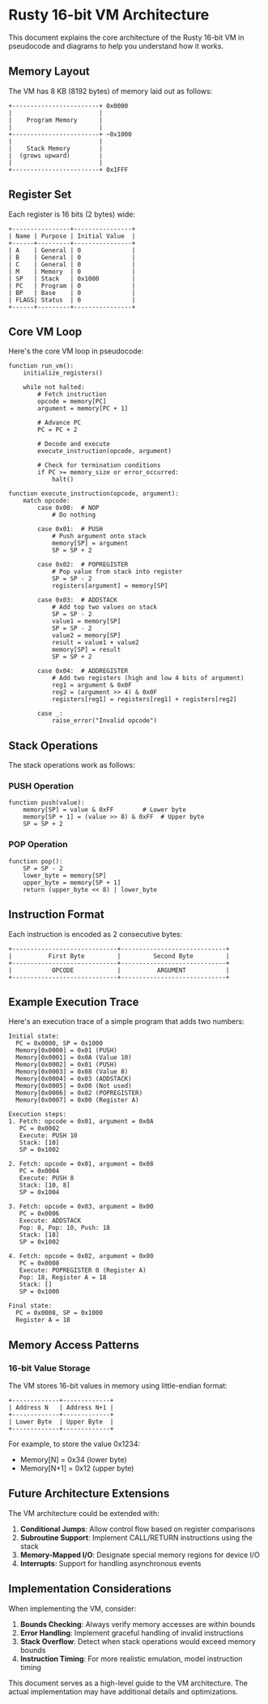 # Rusty 16-bit VM Architecture

This document explains the core architecture of the Rusty 16-bit VM in pseudocode and diagrams to help you understand how it works.

## Memory Layout

The VM has 8 KB (8192 bytes) of memory laid out as follows:

```
+------------------------+ 0x0000
|                        |
|    Program Memory      |
|                        |
+------------------------+ ~0x1000
|                        |
|    Stack Memory        |
|  (grows upward)        |
|                        |
+------------------------+ 0x1FFF
```

## Register Set

Each register is 16 bits (2 bytes) wide:

```
+----------------+----------------+
| Name | Purpose | Initial Value  |
+------+---------+----------------+
| A    | General | 0              |
| B    | General | 0              |
| C    | General | 0              |
| M    | Memory  | 0              |
| SP   | Stack   | 0x1000         |
| PC   | Program | 0              |
| BP   | Base    | 0              |
| FLAGS| Status  | 0              |
+------+---------+----------------+
```

## Core VM Loop

Here's the core VM loop in pseudocode:

```
function run_vm():
    initialize_registers()

    while not halted:
        # Fetch instruction
        opcode = memory[PC]
        argument = memory[PC + 1]

        # Advance PC
        PC = PC + 2

        # Decode and execute
        execute_instruction(opcode, argument)

        # Check for termination conditions
        if PC >= memory_size or error_occurred:
            halt()

function execute_instruction(opcode, argument):
    match opcode:
        case 0x00:  # NOP
            # Do nothing

        case 0x01:  # PUSH
            # Push argument onto stack
            memory[SP] = argument
            SP = SP + 2

        case 0x02:  # POPREGISTER
            # Pop value from stack into register
            SP = SP - 2
            registers[argument] = memory[SP]

        case 0x03:  # ADDSTACK
            # Add top two values on stack
            SP = SP - 2
            value1 = memory[SP]
            SP = SP - 2
            value2 = memory[SP]
            result = value1 + value2
            memory[SP] = result
            SP = SP + 2

        case 0x04:  # ADDREGISTER
            # Add two registers (high and low 4 bits of argument)
            reg1 = argument & 0x0F
            reg2 = (argument >> 4) & 0x0F
            registers[reg1] = registers[reg1] + registers[reg2]

        case _:
            raise_error("Invalid opcode")
```

## Stack Operations

The stack operations work as follows:

### PUSH Operation

```
function push(value):
    memory[SP] = value & 0xFF        # Lower byte
    memory[SP + 1] = (value >> 8) & 0xFF  # Upper byte
    SP = SP + 2
```

### POP Operation

```
function pop():
    SP = SP - 2
    lower_byte = memory[SP]
    upper_byte = memory[SP + 1]
    return (upper_byte << 8) | lower_byte
```

## Instruction Format

Each instruction is encoded as 2 consecutive bytes:

```
+-----------------------------+-----------------------------+
|          First Byte         |         Second Byte         |
+-----------------------------+-----------------------------+
|           OPCODE            |          ARGUMENT           |
+-----------------------------+-----------------------------+
```

## Example Execution Trace

Here's an execution trace of a simple program that adds two numbers:

```
Initial state:
  PC = 0x0000, SP = 0x1000
  Memory[0x0000] = 0x01 (PUSH)
  Memory[0x0001] = 0x0A (Value 10)
  Memory[0x0002] = 0x01 (PUSH)
  Memory[0x0003] = 0x08 (Value 8)
  Memory[0x0004] = 0x03 (ADDSTACK)
  Memory[0x0005] = 0x00 (Not used)
  Memory[0x0006] = 0x02 (POPREGISTER)
  Memory[0x0007] = 0x00 (Register A)

Execution steps:
1. Fetch: opcode = 0x01, argument = 0x0A
   PC = 0x0002
   Execute: PUSH 10
   Stack: [10]
   SP = 0x1002

2. Fetch: opcode = 0x01, argument = 0x08
   PC = 0x0004
   Execute: PUSH 8
   Stack: [10, 8]
   SP = 0x1004

3. Fetch: opcode = 0x03, argument = 0x00
   PC = 0x0006
   Execute: ADDSTACK
   Pop: 8, Pop: 10, Push: 18
   Stack: [18]
   SP = 0x1002

4. Fetch: opcode = 0x02, argument = 0x00
   PC = 0x0008
   Execute: POPREGISTER 0 (Register A)
   Pop: 18, Register A = 18
   Stack: []
   SP = 0x1000

Final state:
  PC = 0x0008, SP = 0x1000
  Register A = 18
```

## Memory Access Patterns

### 16-bit Value Storage

The VM stores 16-bit values in memory using little-endian format:

```
+-------------+-------------+
| Address N   | Address N+1 |
+-------------+-------------+
| Lower Byte  | Upper Byte  |
+-------------+-------------+
```

For example, to store the value 0x1234:
- Memory[N] = 0x34 (lower byte)
- Memory[N+1] = 0x12 (upper byte)

## Future Architecture Extensions

The VM architecture could be extended with:

1. **Conditional Jumps**: Allow control flow based on register comparisons
2. **Subroutine Support**: Implement CALL/RETURN instructions using the stack
3. **Memory-Mapped I/O**: Designate special memory regions for device I/O
4. **Interrupts**: Support for handling asynchronous events

## Implementation Considerations

When implementing the VM, consider:

1. **Bounds Checking**: Always verify memory accesses are within bounds
2. **Error Handling**: Implement graceful handling of invalid instructions
3. **Stack Overflow**: Detect when stack operations would exceed memory bounds
4. **Instruction Timing**: For more realistic emulation, model instruction timing

This document serves as a high-level guide to the VM architecture. The actual implementation may have additional details and optimizations.

